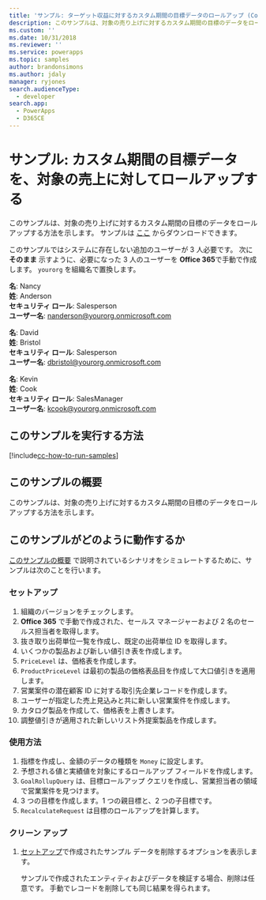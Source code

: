 ```yaml
---
title: 'サンプル: ターゲット収益に対するカスタム期間の目標データのロールアップ (Common Data Service for Apps) | Microsoft Docs'
description: このサンプルは、対象の売り上げに対するカスタム期間の目標のデータをロールアップする方法を示します。
ms.custom: ''
ms.date: 10/31/2018
ms.reviewer: ''
ms.service: powerapps
ms.topic: samples
author: brandonsimons
ms.author: jdaly
manager: ryjones
search.audienceType:
  - developer
search.app:
  - PowerApps
  - D365CE
---
```

# <a name="sample-rollup-goal-data-for-a-custom-period-against-the-target-revenue"></a>サンプル: カスタム期間の目標データを、対象の売上に対してロールアップする

<!-- https://docs.microsoft.com/en-us/dynamics365/customer-engagement/developer/sample-rollup-goal-data-custom-period-target-revenue -->

このサンプルは、対象の売り上げに対するカスタム期間の目標のデータをロールアップする方法を示します。 サンプルは [ここ](https://github.com/Microsoft/PowerApps-Samples/tree/master/cds/orgsvc/C%23/RollupGoalData) からダウンロードできます。

このサンプルではシステムに存在しない追加のユーザーが 3 人必要です。 次に **そのまま** 示すように、必要になった 3 人のユーザーを **Office 365**で手動で作成します。 `yourorg` を組織名で置換します。

**名**: Nancy<br/>
**姓**: Anderson<br/>
**セキュリティ ロール**: Salesperson<br/>
**ユーザー名**: nanderson@yourorg.onmicrosoft.com<br/>

**名**: David<br/>
**姓**: Bristol<br/>
**セキュリティ ロール**: Salesperson<br/>
**ユーザー名**: dbristol@yourorg.onmicrosoft.com<br/>

**名**: Kevin<br/>
**姓**: Cook<br/>
**セキュリティ ロール**: SalesManager<br/>
**ユーザー名**: kcook@yourorg.onmicrosoft.com<br/>

## <a name="how-to-run-this-sample"></a>このサンプルを実行する方法

[!include[cc-how-to-run-samples](../../includes/cc-how-to-run-samples.md)]

## <a name="what-this-sample-does"></a>このサンプルの概要

このサンプルは、対象の売り上げに対するカスタム期間の目標のデータをロールアップする方法を示します。

## <a name="how-this-sample-works"></a>このサンプルがどのように動作するか

[このサンプルの概要](#what-this-sample-does) で説明されているシナリオをシミュレートするために、サンプルは次のことを行います。

### <a name="setup"></a>セットアップ

1. 組織のバージョンをチェックします。
2. **Office 365** で手動で作成された、セールス マネージャーおよび 2 名のセールス担当者を取得します。
3. 抜き取り出荷単位一覧を作成し、既定の出荷単位 ID を取得します。 
4. いくつかの製品および新しい値引き表を作成します。
5. `PriceLevel` は、価格表を作成します。
6. `ProductPriceLevel` は最初の製品の価格表品目を作成して大口値引きを適用します。
7. 営業案件の潜在顧客 ID に対する取引先企業レコードを作成します。
8. ユーザーが指定した売上見込みと共に新しい営業案件を作成します。
9. カタログ製品を作成して、価格表を上書きします。
10. 調整値引きが適用された新しいリスト外提案製品を作成します。

### <a name="demonstrate"></a>使用方法

1. 指標を作成し、金額のデータの種類を `Money` に設定します。
2. 予想される値と実績値を対象にするロールアップ フィールドを作成します。
3. `GoalRollupQuery` は、目標ロールアップ クエリを作成し、営業担当者の領域で営業案件を見つけます。 
4. 3 つの目標を作成します。1 つの親目標と、2 つの子目標です。
5. `RecalculateRequest` は目標のロールアップを計算します。 

### <a name="clean-up"></a>クリーン アップ

1. [セットアップ](#setup)で作成されたサンプル データを削除するオプションを表示します。

    サンプルで作成されたエンティティおよびデータを検証する場合、削除は任意です。 手動でレコードを削除しても同じ結果を得られます。

